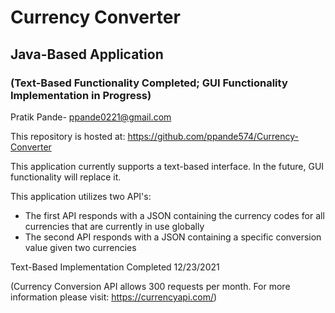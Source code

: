 # Currency Converter 
## Java-Based Application
### (Text-Based Functionality Completed; GUI Functionality Implementation in Progress)

Pratik Pande-
ppande0221@gmail.com

This repository is hosted at: 
https://github.com/ppande574/Currency-Converter

This application currently supports a text-based interface. 
In the future, GUI functionality will replace it.

This application utilizes two API's: 
  - The first API responds with a JSON containing the currency codes for all currencies that are currently in use globally
  - The second API responds with a JSON containing a specific conversion value given two currencies

Text-Based Implementation Completed 12/23/2021

(Currency Conversion API allows 300 requests per month. For more information please visit: https://currencyapi.com/)
